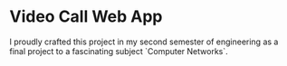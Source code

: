 <h1>
  Video Call Web App
</h1>
I proudly crafted this project in my second semester of engineering as a final project to a fascinating subject `Computer Networks`.
